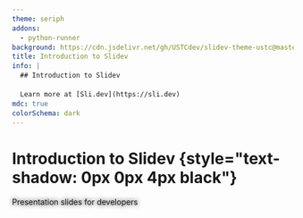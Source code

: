 ```yaml
---
theme: seriph
addons:
  - python-runner
background: https://cdn.jsdelivr.net/gh/USTCdev/slidev-theme-ustc@master/assets/backgrounds/bg3.jpg
title: Introduction to Slidev
info: |
  ## Introduction to Slidev 

  Learn more at [Sli.dev](https://sli.dev)
mdc: true
colorSchema: dark
---
```


# Introduction to Slidev {style="text-shadow: 0px 0px 4px black"}

<div />

<div op-80 style="text-shadow: 0px 0px 8px black">
Presentation slides for developers
</div>

<div abs-br m-6 text-xl>
  <a href="https://github.com/slidevjs/slidev" target="_blank" class="slidev-icon-btn !border-none">
    <carbon:logo-github />
  </a>
</div>

<!-- to preload the modules -->
<Demo hidden />

---
transition: fade-out
layout: intro
class: mx-10
---

# \_Kerman {.font-mono.text-primary}

<div class="leading-8 opacity-80">
Slidev 团队成员 <br>
USTC 本科 2023级
</div>

<div my-16 w-min grid="~ cols-[40px_1fr] gap-y4" items-center justify-center ml--3>
  <div i-ri-github-line op50 ma text-xl/>
  <div><a href="https://github.com/KermanX" target="_blank">github.com/KermanX</a></div>
  <div i-ri-twitter-x-line op50 ma text-xl/>
  <div><a href="https://x.com/KermanX_" target="_blank">x.com/KermanX_</a></div>
  <div i-ri-bluesky-line op50 ma text-xl/>
  <div><a href="https://bsky.app/profile/kermanx.github.io" target="_blank">bsky.app/profile/KermanX.github.io</a></div>
</div>

<img src="./assets/avatar.jpg" rounded-full w-46 abs-tr mt-24 mr-48/>

<div flex="~ gap2">

</div>

---
transition: fade-out
layout: section
---

<div text-5xl pb-2>

Yet Another 

</div>

# Slides Maker?

---
layout: none
zoom: 0.8
preload: false
---

<Demo />

---
transition: slide-left
---

# Math?

Supports $\KaTeX$, a subset of $\LaTeX$.

$$ {1|2|3|4|all}
\begin{aligned}
\nabla \cdot \vec{E} &= \frac{\rho}{\varepsilon_0} \\
\nabla \cdot \vec{B} &= 0 \\
\nabla \times \vec{E} &= -\frac{\partial\vec{B}}{\partial t} \\
\nabla \times \vec{B} &= \mu_0\vec{J} + \mu_0\varepsilon_0\frac{\partial\vec{E}}{\partial t}
\end{aligned}
$$

---
transition: slide-left
---

# Graph?

Mermaid.js / PlantUML / Custom renderer

<div grid grid-cols-2 gap-12>
<div>

````md
  ```mermaid
  graph TB
    A[Start] --> B{Is it working?}
    B -- Yes --> C[Continue]
    B -- No --> D[Fix it]
    D --> B
  ```
````

</div>

```mermaid
graph TB
  A[Start] --> B{Is it working?}
  B -- Yes --> C[Continue]
  B -- No --> D[Fix it]
  D --> B
```

</div>

---
clicks: 2
transition: slide-left
---

# Code? <span v-click="2"> Even editable! </span>

<span v-if="$clicks < 1">It couldn't be simpler!</span>
<span v-else-if="$clicks < 2">"Shiki Magic Move"!</span>
<span v-else>"Monaco Editor"!</span>

<div v-show="$clicks < 2">

````md magic-move
```cpp
#include <stdio.h>

int main() {
  printf("Hello, Slidev!\n");

  for (int i = 0; i < 10; i++) {
    printf("%d\n", i);
  }
}
```

```cpp
#include <iostream>

int main() {
  std::cout << "Hello, Slidev!" << std::endl;

  for (int i : std::views::iota(0, 10)) {
    std::cout << i << std::endl;
  }
}
```
````

</div>

<div v-show="$clicks >= 2">

```ts {monaco}{height: 'auto'}
import { ref, watchEffect } from 'vue'

const a = ref(1)

watchEffect(() => {
  console.log(a.value)
})
```

</div>

---
transition: slide-left
---

# Interactivity?

<Connections class="mt-4"/>

<!-- <iframe v-click fixed right-0 w-120 h-68 top-30  src="https://sli.dev" ></iframe> -->

<iframe fixed right-10 w-120 h-68 top-30 bottom-0  src="https://www.youtube.com/embed/dQw4w9WgXcQ?si=hCnWGH-S8ML-hjau" title="YouTube video player" frameborder="0" allow="accelerometer; autoplay; clipboard-write; encrypted-media; gyroscope; picture-in-picture; web-share" referrerpolicy="strict-origin-when-cross-origin" allowfullscreen></iframe>

---
transition: fade-out
---

# Animation & 3D?

<div class="w-60 relative">
  <div class="relative w-40 h-40">
    <img
      v-motion
      :initial="{ x: 800, y: -100, scale: 1.5, rotate: -50 }"
      :enter="final"
      class="absolute inset-0"
      src="https://sli.dev/logo-square.png"
      alt=""
    />
    <img
      v-motion
      :initial="{ y: 500, x: -100, scale: 2 }"
      :enter="final"
      class="absolute inset-0"
      src="https://sli.dev/logo-circle.png"
      alt=""
    />
    <img
      v-motion
      :initial="{ x: 600, y: 400, scale: 2, rotate: 100 }"
      :enter="final"
      class="absolute inset-0"
      src="https://sli.dev/logo-triangle.png"
      alt=""
    />
  </div>

  <div
    class="text-5xl absolute top-14 left-40 text-[#2B90B6] -z-1"
    v-motion
    :initial="{ x: -80, opacity: 0}"
    :enter="{ x: 0, opacity: 1, transition: { delay: 2000, duration: 1000 } }">
    Slidev
  </div>
</div>


<div v-drag="[474,126,489,410]" v-motion :initial="{opacity: 0}" :enter="{ opacity: 1, transition: { delay: 3000, duration: 2000 } }">
<TresCanvas v-bind="state">
  <Scene />
</TresCanvas>
<div op-80 abs-br>
by <span italic>Alvaro Saburido</span>
</div>
</div>


<!-- vue script setup scripts can be directly used in markdown, and will only affects current page -->
<script setup lang="ts">
const final = {
  x: 0,
  y: 0,
  rotate: 0,
  scale: 1,
  transition: {
    type: 'spring',
    damping: 10,
    stiffness: 20,
    mass: 2
  }
}

import { TresCanvas } from '@tresjs/core';
import { onMounted, reactive, ref } from 'vue';
import { BasicShadowMap, NoToneMapping, SRGBColorSpace } from 'three';
import Scene from './components/Scene.vue';

const state = reactive({
	alpha: true,
	transparent: true,
	shadowMapType: BasicShadowMap,
	outputColorSpace: SRGBColorSpace,
	toneMapping: NoToneMapping,
});
</script>

---
transition: fade-out
---

# Open Source & Free!

<div />

#### 假设：

- 学生 (USTC)
- 没有/几乎没有 JavaScript / HTML / CSS 经验

<div h-2 />

#### 目标：

- 对于学术报告，提高制作效率：
    - 学术幻灯片只需要排版和代码展示，基于文本的方式最为高效
    - 专注于文本内容，自带优雅的样式
- 对于演讲，使你的幻灯片更吸引人
    - 制作可交互的幻灯片
    - Slidev is Hackable，只有想象力是限制


---
layout: section
transition: fade-out
---

<h1>
<span class="text-white!"> Your First </span>
<span class="slidev"> Slidev </span>
</h1>

<style>
.slidev {
  background-color: #2B90B6;
  background-image: linear-gradient(45deg, #4EC5D4 10%, #146b8c 80%);
  background-size: 100%;
  -webkit-background-clip: text;
  -moz-background-clip: text;
  -webkit-text-fill-color: transparent;
  -moz-text-fill-color: transparent;
}
</style>

---

<div op-80> Option 1: </div>

# Stackblitz 在线环境

<div />

<div font-bold text-2xl class="font-[Consolas]" border="b dashed" w-min> https://sli.dev/new </div>

<div float-right mt--20>

优点：无需任何配置，只需要浏览器

缺点：编辑体验不如本地环境

</div>

<img src="./assets/stackblitz.png" />

---

<div op-80> Option 2: </div>

# 本地环境

<div />

1. 安装 Node.js

    - 打开 <span class="font-[Consolas] text-blue border-b ml-1 border-blue"> https://nodejs.org/ </span>
    - 点击下载按钮并安装

2. 换源 (可选)

    打开终端，运行以下命令

```bash
  npm config set registry https://registry.npmmirror.com
```

---

<div op-80> 本地环境 </div>

# 创建 Slidev 项目

- 打开终端 [（桌面/文件夹中右键，选择“在终端中打开”）]{.op-80.text-sm}

- 创建 Slidev 项目

```bash
  npm create slidev@latest
```

- 进入项目目录

```bash
  cd my-slidev
```

- 打开 VSCode

```bash
  code .
```

---

<div op-80> 本地环境 </div>

# 运行 Slidev

<div />

打开终端（推荐使用 VSCode 内置终端），执行以下命令：

```bash
npm run dev
```

会自动打开一个浏览器窗口，显示你的幻灯片

尝试编辑 `slides.md` 文件，保存后浏览器会自动更新内容

---

<div op-80> 本地环境 </div>

# VSCode 拓展

<div />

搜索 “Slidev”，安装拓展

<v-clicks at="1">

- [点击 Slidev 图标]{.text-red}
- [幻灯片导航]{.text-yellow}
- [幻灯片预览]{.text-green}

</v-clicks>

<img src="./assets/vscode.png" fixed right-0 top-0 bottom-0 h-full />

<div v-click border="2 red rounded" v-drag="[510,283,44,43]" />

<div v-click border="2 yellow rounded" v-drag="[555,46,216,276]" />

<div v-click border="2 green rounded" v-drag="[555,323,216,214]" />

---

# 用户界面

<div />

<div grid grid-cols-2 gap-12>
<div>

#### 导航栏 {.mb-2}

- <carbon-maximize /> 全屏播放
- <carbon-arrow-left /><carbon-arrow-right /> 上一步/下一步
- <carbon-apps /> 幻灯片列表
- <carbon-user-avatar /> 打开摄像头
- <carbon-video /> 录制演讲
- <carbon-pen /> 绘图
- <carbon-text-annotation-toggle /> 编辑幻灯片


</div>
<div>

#### 快捷键 {.mb-2}

- <carbon-arrow-left /><carbon-arrow-right /><span class="acc-key"> SPACE </span> 上一步/下一步
- <carbon-arrow-up /><carbon-arrow-down /> 上一张/下一张 <span ml-1 op-80>(跳过动画)</span>
- <span class="acc-key"> F </span> 全屏

</div>
</div>

<svg v-drag="[317,275,128,239,12]" op-60 width="275" height="463" viewBox="0 0 275 463" fill="none" xmlns="http://www.w3.org/2000/svg">
<path d="M134.511 461.181C134.611 462.004 135.359 462.589 136.181 462.489L149.582 460.858C150.405 460.758 150.99 460.01 150.89 459.187C150.79 458.365 150.042 457.78 149.22 457.88L137.308 459.33L135.858 447.418C135.758 446.595 135.01 446.01 134.187 446.11C133.365 446.21 132.78 446.958 132.88 447.78L134.511 461.181ZM1.17697 6.48952C51.5194 0.508233 102.808 3.25775 146.963 16.3754C191.121 29.4936 228.037 52.9439 249.849 88.2878C271.644 123.605 278.503 171.033 262.098 232.425C245.685 293.845 206.001 369.162 134.819 460.075L137.181 461.925C208.499 370.838 248.44 295.155 264.996 233.2C281.559 171.217 274.731 122.895 252.401 86.7122C230.088 50.556 192.442 26.7564 147.818 13.4996C103.192 0.24223 51.4806 -2.50825 0.823027 3.51048L1.17697 6.48952Z" fill="white" stroke-dasharray="4 4" />
</svg>

<div border="t-2 r-2 dashed white op-60" fixed left-0 bottom-0 w-90 h-10 />

<style>
.slidev-icon {
  @apply ml-2 border border-#777 border-rounded border-op-50 p-1 text-2xl mb--1;
}
.acc-key {
  @apply mx-2 border border-#777 border-rounded border-op-50 p-1 text-4 leading-5 mb--1 min-w-7 inline-block text-center;
}
</style>

---
layout: section
---

# 语法介绍

---

# Markdown

<div />

<div grid grid-cols-2 gap-12>
<div>

幻灯片的内容使用 Markdown 语法编写

```md
# 标题

- 列表项 1
- 列表项 2

**粗体** *斜体* ~~删除线~~

[链接](https://sli.dev)
```

</div>
<div mt-14>

# 标题

- 列表项 1
- 列表项 2

**粗体** *斜体* ~~删除线~~

[链接](https://sli.dev){.text-blue}

</div>
</div>

<style>
li {
  @apply !leading-8;
}
</style>

---
clicks: 3
---

# HTML & Vue

<div />

HTML 和 Vue 提供更强大的灵活性

<div grid grid-cols-2 gap-12>
<div>

```md
<div style="color: red">
  Some HTML
</div>
<div v-for="i in 3">{{ 2**i }}</div>
```

</div>
<div mt-1>

<div style="color: red">
  Some HTML
</div>

<div v-for="i in 3">{{ 2**i }}</div>

</div>
</div>

<div v-click grid grid-cols-4 gap-4 mt-16>
<div border="2 #74c7ec rounded-xl" bg="#74c7ec op-20" py-2 px-4 min-h-26 max-h-max>
Markdown <span text-xs op-90>(Standard)</span>
<div border="2 #e0744c rounded-xl" bg="#e0744c op-20" py-2 px-4 mt-1>
HTML
</div>
</div>
<div border="2 #42d392 rounded-xl" bg="#42d392 op-20" py-2 px-4 min-h-26 max-h-max>
Vue
<div border="2 #e0744c rounded-xl" bg="#e0744c op-20" py-2 px-4 mt-1>
HTML
</div>
</div>
<div col-span-2 flex gap-4 v-click="2">
<carbon-arrow-right text-3xl mt-8/>
<div flex-grow border="2 #2a90b5 rounded-xl" bg="#2a90b5 op-20" py-2 px-4 transition-all duration-500 h-26 :class="$clicks > 2 ? 'h-42' : ''">
Slidev Syntax
<div flex children:flex-grow gap-4 children:text-center>
<div border="2 #74c7ec rounded-xl" bg="#74c7ec op-20" py-2 px-4 mt-1>
Markdown
</div>
<div border="2 #42d392 rounded-xl" bg="#42d392 op-20" py-2 px-4 mt-1>
Vue
</div>
<div border="2 #e0744c rounded-xl" bg="#e0744c op-20" py-2 px-4 mt-1>
HTML
</div>
</div>
<div border="2 #aaaaaa rounded-xl" bg="#aaaaaa op-20" py-2 px-4 mt-4 mb-2 transition forward:delay-200 op-0 :class="$clicks > 2 ? 'op-100' : ''">
Custom Syntax
</div>
</div>
</div>
</div>

---

# UnoCSS

<div />

CSS 和 UnoCSS 提供更多的样式选择

需要一些学习。可能比 LaTeX 更简单和直观

<div grid grid-cols-2 gap-12>
<div flex flex-col gap-4>

```md
<div text-blue> Text color </div>

<div text-2xl> Text size </div>

<div border="1 blue"> Border </div>

<div bg="blue op-40"> Background </div>

<div pl-8> Padding </div>
```

</div>

<div mt-1 flex flex-col gap-6>
<div text-blue> Text color </div>

<div text-2xl mt--1> Text size </div>

<div border="1 blue"> Border </div>

<div bg="blue op-40"> Background </div>

<div pl-8> Padding </div>

</div>
</div>

---

# 声明式 CSS

当然，我们也可以使用普通的 CSS

- 全局 CSS: `./style.css`
- 每个幻灯片的专属 CSS: `style` 标签：

```vue
# My slide

<style>
h1 {
  color: red;
  // Or: @apply text-red;
}
</style>

---

# This won't be red
```

---

# 常用布局

基于 Web 的幻灯片有更多的布局选择

<div mt--4 />

- Grid：静态分配空间

<div grid grid-cols-2 gap-12>

```md
<div grid grid-cols-2 gap-4>
  <div border p-2> Left  </div>
  <div border p-2> Right </div>
</div>
```

<div grid grid-cols-2 gap-4 p-2 :className="className">
<div border p-2> Left  </div>
<div border p-2> Right </div>
</div>
</div>

- Flex：动态分配空间

<div grid grid-cols-2 gap-12>

<div w-100>

```md
<div flex gap-4>
  <div border p-2> Item  </div>
  <div border p-2> Large Item </div>
  <div border p-2 flex-grow> Rest </div>
</div>
```

</div>

<div flex gap-4 p-2 :className="className">
<div border p-2> Item  </div>
<div border p-2> Large Item </div>
<div border p-2 flex-grow> Rest </div>
</div>
</div>

<div v-click mt-2 text-xl flex items-bottom>
<simple-icons-mdnwebdocs text-blue mr-3 /><span>MDN Web Docs</span>
<a href="https://developer.mozilla.org/zh-CN/" class="font-[Consolas] ml-6 text-lg block mt-0.5 align-bottom"> https://developer.mozilla.org/zh-CN/ </a>
</div>

<!-- <div grid grid-cols-3>
<label><input type="checkbox" v-model="item1" :disabled="item1" /><code> items-start </code></label>
<label><input type="checkbox" v-model="item2" :disabled="item2" /><code> items-center </code></label>
<label><input type="checkbox" v-model="item3" :disabled="item3" /><code> items-end </code></label>
<label><input type="checkbox" v-model="justify1" :disabled="justify1" /><code> justify-start </code></label>
<label><input type="checkbox" v-model="justify2" :disabled="justify2" /><code> justify-center </code></label>
<label><input type="checkbox" v-model="justify3" :disabled="justify3" /><code> justify-end </code></label>
</div> -->

<script setup>
import { ref, computed } from 'vue'
const items = ref(0)
const justify = ref(0)
const item1 = computed({ get: () => items.value == 0, set: () => items.value = 0 })
const item2 = computed({ get: () => items.value == 1, set: () => items.value = 1 })
const item3 = computed({ get: () => items.value == 2, set: () => items.value = 2 })
const justify1 = computed({ get: () => justify.value == 0, set: () => justify.value = 0 })
const justify2 = computed({ get: () => justify.value == 1, set: () => justify.value = 1 })
const justify3 = computed({ get: () => justify.value == 2, set: () => justify.value = 2 })
const className = computed(() => {
  return [
    'items-start',
    'items-center',
    'items-end',
  ][items.value] + ' ' + [
    'justify-start',
    'justify-center',
    'justify-end',
  ][justify.value]
})
</script>

---

# 分隔幻灯片

以上是单张幻灯片的编写方式，如何编写多张幻灯片？

```md
# 第一页

第一页的内容

---

# 第二页

第二页的内容
```

<div mt-8 op-80>

注：VSCode 拓展会使用蓝色线条突出分隔符

</div>

---

# 配置幻灯片

为幻灯片添加属性！

```md
---
theme: seriph
---

# 第一张幻灯片

---
layout: intro
---

# 第二页的布局是 intro！

---

# 第三页没有任何配置
```

<div v-click rounded-xl border="2 yellow" v-drag="[61,141,221,80]" />

<div v-after text-yellow v-drag="[302,132,363,NaN]">

第一页前的配置是 `Headmatter`

用于配置整个文稿的属性

</div>

<div v-click rounded-xl border="2 green" v-drag="[58,285,221,80]" />

<div v-after text-green v-drag="[300,277,363,NaN]">

其他每页前的配置是 `Frontmatter`

用于配置单页的属性

</div>

<div v-click rounded-xl border="2 red" v-drag="[60,423,223,44]" />

<div v-after text-red v-drag="[297,415,363,NaN]">

`Headmatter` 和 `Frontmatter` 都是可选的

</div>

---

# 数学公式

<div />

<div grid grid-cols-2 gap-12>
<div>

```md
  **行内公式**：$1 + 1 = \textcircled{9}$


  **多行公式**：
  $$ {all|1|2}
  \begin{aligned}
  a x^2 + b x + c &= 0 \\
  x &= \frac{-b \pm \sqrt{b^2 - 4ac}}
            {2a}
  \end{aligned}
  $$
```

</div>
<div>


**行内公式**：$1 + 1 = \textcircled{9}$

<div h-2 />

**多行公式**：
$$ {all|1|2}
\begin{aligned}
a x^2 + b x + c &= 0 \\
x &= \frac{-b \pm \sqrt{b^2 - 4ac}}{2a}
\end{aligned}
$$

</div>
</div>


---

# 代码块

<div />

朴实无华的代码块，语法和 Markdown 相同

<div grid grid-cols-2 gap-12>

````md
  ```js
  console.log('Hello, Slidev!')
  ```
````

```js
console.log('Hello, Slidev!')
```

</div>

<div>

带有动态突出显示的代码块

<div grid grid-cols-2 gap-12>

````md
  ```js {1-2|3|4}
  const a = 2;
  const b = 3;
  const c = a ** b;
  console.log(c);
  ```
````

```js {1-2|3|4}
const a = 2;
const b = 3;
const c = a ** b;
console.log(c);
```

</div>
</div>

---
class: code-sm
---

<!-- # 代码编辑器

<div grid grid-cols-2 gap-4 mb-4>

````md
  ```js {monaco}
  console.log('Hello, Slidev!')
  ```
````

```js {monaco}
console.log('Hello, Slidev!')
```

</div> -->


# 代码运行器 <span text-lg text-white op-80> 内置 JavaScript & TypeScript, Python 可安装插件 </span>

<div grid grid-cols-2 gap-4>

````md
  ---
  addons:
    - python-runner
  ---

  <!-- ... -->

  ```py {monaco-run}
  import pandas as pd
  from termcolor import colored

  print(colored("Slidev", "blue"))
  df = pd.DataFrame({
    'a': [1, 2],
    'b': [3, 4]
  })
  print(df)
  ```
````

```python {monaco-run}
import pandas as pd
from termcolor import colored

print(colored("Slidev", "blue"))
df = pd.DataFrame({
  'a': [1, 2],
  'b': [3, 4]
})
print(df)
```

</div>

---

# 点击动画

我也不知道为什么叫 “点击动画”，其实就是一步一步的动画意思

<div grid grid-cols-2 gap-12 mb-6>

```md
<div> 1 + 1 = ? </div>
<div v-click> ⑨ ? </div>
<div v-click> No! </div>
<div v-after> It's 2. </div>
```

<div>

<div> 1 + 1 = ? </div>
<div v-click> ⑨ ? </div>
<div v-click> No! </div>
<div v-after> It's 2. </div>

</div>
</div>

<div v-click>

- `v-click`: 下一步才显示
- `v-after`: 和上一个 `v-click` 或 `v-after` 同时显示

</div>

---

# 列表动画

对于列表和表格，写一堆 `v-click` 也太麻烦了

<div grid grid-cols-2 gap-12 mt--2>

```md
<v-clicks>

- Option 1
- Option 2
- Option 3

</v-clicks>

<v-clicks>

| ID | Data |
| -- | ---- |
| 1  | A    |
| 2  | B    |

</v-clicks>
```

<div>

<v-clicks>

- Option 1
- Option 2
- Option 3

</v-clicks>

<div h-26 />

<v-clicks>

| ID | Data |
| -- | ---- |
| 1  | A    |
| 2  | B    |

</v-clicks>

</div>
</div>

---
clicks: 3
---

# 不按顺序的动画

这也是一种常见的情况

<div grid grid-cols-2 mt--2>

```md
<div v-click="2"> Third  </div>
<div v-click="0"> First  </div>
<div v-click="1"> Second </div>
```

<div pt-2 pl-12>

<div v-click="2"> Third  </div>
<div v-click="0"> First  </div>
<div v-click="1"> Second </div>

</div>
</div>

<div h-8 />

# 编程式的动画

<div grid grid-cols-2 mt--2>

```vue
<div :class="{'text-red': $clicks > 2}">
  will change color
</div>
```

<div pt-2 pl-12>

<div :class="{'text-red': $clicks > 2}">
  will change color
</div>

</div>
</div>

在 frontmatter 使用 `clicks: 3` 来控制动画步骤总数

---
transition: view-transition
---

# 其他很强大的动画类型

<div />

- Slide transition

- <span view-transition-title> CSS view transition </span>

- CSS transition property

- Motion

---
transition: view-transition
---

# <span view-transition-title> View Transition </span>

很酷，对吧

```md
---
transition: view-transition
---

# 其他很强大的动画类型

- <span view-transition-title> CSS view transition </span>

---
transition: view-transition
---

# <span view-transition-title> View Transition </span>
```

---

# Icons

<div />

<div grid grid-cols-2 gap-12>

```md
<carbon-logo-github />
<i i-carbon-chart-column />
```

<div flex flex-col gap-2 mt-2 text-xl>
<carbon-logo-github />
<i i-carbon-chart-column />
</div>
</div>

<div class="font-[Consolas]" mt-4> <a href="https://icones.js.org/">https://icones.js.org/</a> </div>

<iframe src="https://icones.js.org/" h-163 mt-2 class="origin-left-top w-200% scale-50" />

---
dragPos:
  square: 677,37,167,_,-16
---

# Draggable Elements

Double-click on the draggable elements to edit their positions.

<br>

###### Directive Usage

```md
<img v-drag="'square'" src="https://sli.dev/logo.png">
```

<br>

###### Component Usage

```md
<v-drag text-3xl>
  <div class="i-carbon:arrow-up" />
  Use the `v-drag` component to have a draggable container!
</v-drag>
```

<v-drag pos="663,206,261,_,-15">
  <div text-center text-3xl border border-main rounded>
    Double-click me!
  </div>
</v-drag>

<img v-drag="'square'" src="https://sli.dev/logo.png">

###### Draggable Arrow

```md
<v-drag-arrow two-way />
```

<v-drag-arrow pos="630,426,253,46" two-way op70 />

---
layout: section
---

# 一些技巧

---

# 演示

- Option 1: **投屏 / HDMI**
    - 我的首选

- Option 2: **局域网**
    - 你的电脑启动 `npm run dev --remote`，目标设备访问该地址
    - 不同设备，演讲者可以看演讲者视图，进度和绘图同步
    - 科大好像不支持

- Option 3: **导出到 PPTX / PDF**
    - 丧失交互性
    - 不得已的选择

- Option 4: **部署到 GitHub Pages 等**
    - 任何时候都可以访问
    - 无法同步进度和绘图

<style>
li p {
  @apply mb-0 mt-0;
}
li {
  @apply !leading-8.5;
}
</style>

---

# 导出

<div relative v-mark.cross.red>

```bash
npm run export --format pdf
npm run export --format pptx
npm run export --format png
```

会有提示要求你安装 Playwright，可能面临网络问题

PPTX 是一堆图片

导出有很多有用的选项，参见我们的文档

<div v-click="1" absolute inset-0 bg="#121212 op-80" />
</div>

<div v-after text-2xl text-center mt-16>

即将推出更易用、更稳定的导出方式，敬请期待！

[(前几天才想到思路，来不及写完了😇)]{.op-90.text-lg}

</div>

---

# 部署

<div />

编译成静态网站：

```bash
npm run build
npm run build --base /folder/
```

（生成的代码在 `dist` 目录下）

<div h-4 />

或者，使用托管服务，解放双手：

- GitHub Pages / Netlify / Vercel

- Slidev 官网有指南，非常方便

---

# AI

<div />

<div grid grid-cols-2 gap-4 mb-12>
<div>

- Bolt.new (有专门的 Slidev 选项)

<video src="./assets/boltnew.mp4" autoplay loop muted w-100 mt-4 float-right />

</div>
<div>

- GitHub Copilot / Cursor / ...

![](./assets/copilot.png){.w-100.text-right.mt-4}

</div>
</div>

---

# 网络问题

<div />

- 代理
- 换源
- PNPM
- GitHub Codespaces

---

# 一些提示

<div />

- PPT 和 Slidev 的适用场景不同，有的时候 PPT 更合适
- 使用 Slidev 时，先确定是追求效率还是质量
    - 追求效率：Slidev 里只需要写文本，就可以获得不错的排版
        - 写好了文章，需要做汇报的情况
    - 追求质量：编写 CSS 和 Vue，可以做出完美效果，但需要更多时间
        - 专业演讲，需要更好的效果
- Slidev 中的高级功能需要一些 JavaScript / CSS 知识，如果没有基础，琢磨起来比较耗时
  
  可以在社区里（群里）提问

---

# 更多功能，参见文档 <span ml-6 text-white class="font-[Consolas]"> https://cn.sli.dev </span>

<div h-4 />

<iframe src="https://cn.sli.dev/features/" class="origin-left-top w-150% scale-67"  h-160 />

---

# 加入我们的社区

欢迎提 issue 和问题，也欢迎 PR

- <carbon-earth-europe-africa-filled /> Website: https://sli.dev <div h-2/>
- <carbon-logo-github /> GitHub: https://github.com/slidevjs/slidev <div h-2/>
- <carbon-logo-discord /> Discord: https://chat.sli.dev <div h-2/>
- <cib-tencent-qq /> QQ Group: <span font-mono text-blue2>978643067</span>

<img src="./assets/qqgroup.jpg" rounded-xl v-drag="[607,100,305,NaN]" />

<style>
a {
  @apply font-[Consolas] text-blue2;
}

li {
  @apply leading-10 text-xl;
}
</style>

---
layout: section
---

## 题外话

# TypeScript 开源社区

---

# 什么是开源

<div />

<v-clicks>

- 字面意思：开放源代码

- 做慈善？/ 另一种商业模式？/ 玩？

- <span text-2xl> **开源是一种礼物<div h-2/>互惠不是目的** </span>

</v-clicks>

<div v-after>

<div v-drag="[478,201,480,311]">
<div text-blue>
https://talks.antfu.me/2024/vueconf-shenzhen/3
</div>
<h2>Yak Shaving <span op50 font-serif italic mb--1 text-26px> by Anthony Fu </span></h2>
<img src="./assets/yakshaving.png" rounded-lg shadow-xl w-120 border="~ gray/25" mt-1 />
</div>
</div>

---

# 开源世界里不同的社区

<div />

- Linux 为代表的社区和 TypeScript 社区
    - 有相似之处
    - 成员上几乎没有交集
    - 有很多不同

- TypeScript / JavaScript 的特性
    - 脚本语言，更加难闭源
    - 大多数代码用于编写 UI，没必要隐藏代码
    - Web 世界开放共享的文化
    - “顺手就开源了” / “开源了没坏处” （当然，公开代码 ≠ 维护项目）

---

# 我参与开源的一年

<div />

- 第一次使用 Slidev 是在初中，那时 Slidev 刚发布不久，非常火爆

- 今年二月提交了第一个 PR，随后加入了 Slidev 团队

- 修复 bug、添加功能、重构代码、回答社区里的问题

- 甚至修复了一个我初中就碰到的 bug（很有趣的经历）

- 为 Slidev 编写 VSCode 拓展时，想到去开发 reactive-vscode 这个库

- 以此为契机，结识了很多朋友，包括 Slidev 的作者 Anthony Fu

- 参加了 VueConf 2024，Rolldown 团队成员告诉我 “Rust 不难”

- 于是第三次入门 Rust，终于入门成功

---

# 一些信息

<div />

1. 开源是一种礼物。不要功利地看待，但坚信它对你的价值

2. 如果你想参与开源，JavaScript / TypeScript 社区是一个很好的起点

    - 门槛不高
    - 社区活跃
    - 华人参与度不错

3. 参与开源可能需要一个契机。从你的需求出发，找到一个感兴趣的项目

---

# 其他感想

<div />

1. GitHub 上的星星数只能作相对比较，不能作绝对比较

2. 那面绿墙只能说明这位用户是否还在使用 GitHub

3. 使用英文和 minimal reproduction

---
layout: end
---

谢谢大家！
